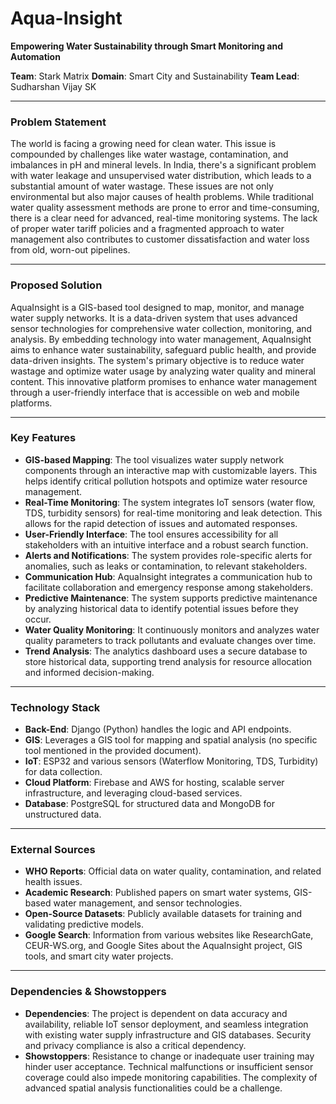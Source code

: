 # Aqua-Insight
**Empowering Water Sustainability through Smart Monitoring and Automation**

**Team**: Stark Matrix
**Domain**: Smart City and Sustainability
**Team Lead**: Sudharshan Vijay SK

***
### Problem Statement
The world is facing a growing need for clean water. This issue is compounded by challenges like water wastage, contamination, and imbalances in pH and mineral levels. In India, there's a significant problem with water leakage and unsupervised water distribution, which leads to a substantial amount of water wastage. These issues are not only environmental but also major causes of health problems. While traditional water quality assessment methods are prone to error and time-consuming, there is a clear need for advanced, real-time monitoring systems. The lack of proper water tariff policies and a fragmented approach to water management also contributes to customer dissatisfaction and water loss from old, worn-out pipelines.

***
### Proposed Solution
AquaInsight is a GIS-based tool designed to map, monitor, and manage water supply networks. It is a data-driven system that uses advanced sensor technologies for comprehensive water collection, monitoring, and analysis. By embedding technology into water management, AquaInsight aims to enhance water sustainability, safeguard public health, and provide data-driven insights. The system's primary objective is to reduce water wastage and optimize water usage by analyzing water quality and mineral content. This innovative platform promises to enhance water management through a user-friendly interface that is accessible on web and mobile platforms.

***
### Key Features
* **GIS-based Mapping**: The tool visualizes water supply network components through an interactive map with customizable layers. This helps identify critical pollution hotspots and optimize water resource management.
* **Real-Time Monitoring**: The system integrates IoT sensors (water flow, TDS, turbidity sensors) for real-time monitoring and leak detection. This allows for the rapid detection of issues and automated responses.
* **User-Friendly Interface**: The tool ensures accessibility for all stakeholders with an intuitive interface and a robust search function.
* **Alerts and Notifications**: The system provides role-specific alerts for anomalies, such as leaks or contamination, to relevant stakeholders.
* **Communication Hub**: AquaInsight integrates a communication hub to facilitate collaboration and emergency response among stakeholders.
* **Predictive Maintenance**: The system supports predictive maintenance by analyzing historical data to identify potential issues before they occur.
* **Water Quality Monitoring**: It continuously monitors and analyzes water quality parameters to track pollutants and evaluate changes over time.
* **Trend Analysis**: The analytics dashboard uses a secure database to store historical data, supporting trend analysis for resource allocation and informed decision-making.

***
### Technology Stack
* **Back-End**: Django (Python) handles the logic and API endpoints.
* **GIS**: Leverages a GIS tool for mapping and spatial analysis (no specific tool mentioned in the provided document).
* **IoT**: ESP32 and various sensors (Waterflow Monitoring, TDS, Turbidity) for data collection.
* **Cloud Platform**: Firebase and AWS for hosting, scalable server infrastructure, and leveraging cloud-based services.
* **Database**: PostgreSQL for structured data and MongoDB for unstructured data.

***
### External Sources
* **WHO Reports**: Official data on water quality, contamination, and related health issues.
* **Academic Research**: Published papers on smart water systems, GIS-based water management, and sensor technologies.
* **Open-Source Datasets**: Publicly available datasets for training and validating predictive models.
* **Google Search**: Information from various websites like ResearchGate, CEUR-WS.org, and Google Sites about the AquaInsight project, GIS tools, and smart city water projects.

***
### Dependencies & Showstoppers
* **Dependencies**: The project is dependent on data accuracy and availability, reliable IoT sensor deployment, and seamless integration with existing water supply infrastructure and GIS databases. Security and privacy compliance is also a critical dependency.
* **Showstoppers**: Resistance to change or inadequate user training may hinder user acceptance. Technical malfunctions or insufficient sensor coverage could also impede monitoring capabilities. The complexity of advanced spatial analysis functionalities could be a challenge.

